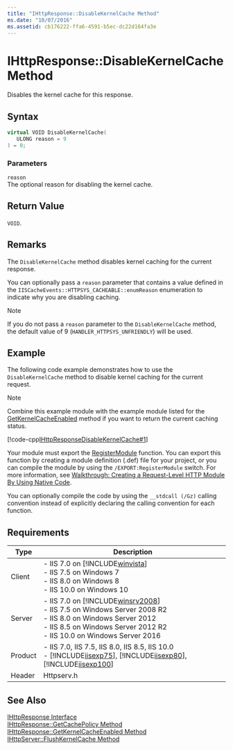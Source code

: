 ```yaml
---
title: "IHttpResponse::DisableKernelCache Method"
ms.date: "10/07/2016"
ms.assetid: cb176222-ffa6-4591-b5ec-dc22d164fa3e
---
```

# IHttpResponse::DisableKernelCache Method
Disables the kernel cache for this response.  
  
## Syntax  
  
```cpp  
virtual VOID DisableKernelCache(  
   ULONG reason = 9  
) = 0;  
```  
  
### Parameters  
 `reason`  
 The optional reason for disabling the kernel cache.  
  
## Return Value  
 `VOID`.  
  
## Remarks  
 The `DisableKernelCache` method disables kernel caching for the current response.  
  
 You can optionally pass a `reason` parameter that contains a value defined in the `IISCacheEvents::HTTPSYS_CACHEABLE::enumReason` enumeration to indicate why you are disabling caching.  
  
> [!NOTE]
>  If you do not pass a `reason` parameter to the `DisableKernelCache` method, the default value of 9 (`HANDLER_HTTPSYS_UNFRIENDLY`) will be used.  
  
## Example  
 The following code example demonstrates how to use the `DisableKernelCache` method to disable kernel caching for the current request.  
  
> [!NOTE]
> Combine this example module with the example module listed for the [GetKernelCacheEnabled](../../web-development-reference/native-code-api-reference/ihttpresponse-getkernelcacheenabled-method.md) method if you want to return the current caching status.  
  
 [!code-cpp[IHttpResponseDisableKernelCache#1](../../../samples/snippets/cpp/VS_Snippets_IIS/IIS7/IHttpResponseDisableKernelCache/cpp/IHttpResponseDisableKernelCache.cpp#1)]  
  
 Your module must export the [RegisterModule](../../web-development-reference/native-code-api-reference/pfn-registermodule-function.md) function. You can export this function by creating a module definition (.def) file for your project, or you can compile the module by using the `/EXPORT:RegisterModule` switch. For more information, see [Walkthrough: Creating a Request-Level HTTP Module By Using Native Code](../../web-development-reference/native-code-development-overview/walkthrough-creating-a-request-level-http-module-by-using-native-code.md).  
  
 You can optionally compile the code by using the `__stdcall (/Gz)` calling convention instead of explicitly declaring the calling convention for each function.  
  
## Requirements  
  
|Type|Description|  
|----------|-----------------|  
|Client|-   IIS 7.0 on [!INCLUDE[winvista](../../wmi-provider/includes/winvista-md.md)]<br />-   IIS 7.5 on Windows 7<br />-   IIS 8.0 on Windows 8<br />-   IIS 10.0 on Windows 10|  
|Server|-   IIS 7.0 on [!INCLUDE[winsrv2008](../../wmi-provider/includes/winsrv2008-md.md)]<br />-   IIS 7.5 on Windows Server 2008 R2<br />-   IIS 8.0 on Windows Server 2012<br />-   IIS 8.5 on Windows Server 2012 R2<br />-   IIS 10.0 on Windows Server 2016|  
|Product|-   IIS 7.0, IIS 7.5, IIS 8.0, IIS 8.5, IIS 10.0<br />-   [!INCLUDE[iisexp75](../../web-development-reference/native-code-api-reference/includes/iisexp75-md.md)], [!INCLUDE[iisexp80](../../web-development-reference/native-code-api-reference/includes/iisexp80-md.md)], [!INCLUDE[iisexp100](../../web-development-reference/native-code-api-reference/includes/iisexp100-md.md)]|  
|Header|Httpserv.h|  
  
## See Also  
 [IHttpResponse Interface](../../web-development-reference/native-code-api-reference/ihttpresponse-interface.md)   
 [IHttpResponse::GetCachePolicy Method](../../web-development-reference/native-code-api-reference/ihttpresponse-getcachepolicy-method.md)   
 [IHttpResponse::GetKernelCacheEnabled Method](../../web-development-reference/native-code-api-reference/ihttpresponse-getkernelcacheenabled-method.md)   
 [IHttpServer::FlushKernelCache Method](../../web-development-reference/native-code-api-reference/ihttpserver-flushkernelcache-method.md)
